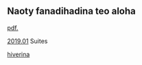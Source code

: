 ## Naoty fanadihadina teo aloha

<a href="https://github.com/tabilaocov/ady_cov/blob/master/naoty/Modely%20seir.pdf">pdf.</a>

[2019.01](naoty/Taha.pdf) Suites

[hiverina](./)
